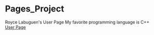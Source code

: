 # Pages_Project
Royce Labuguen's User Page
My favorite programming language is C++
[User Page](index.md)
